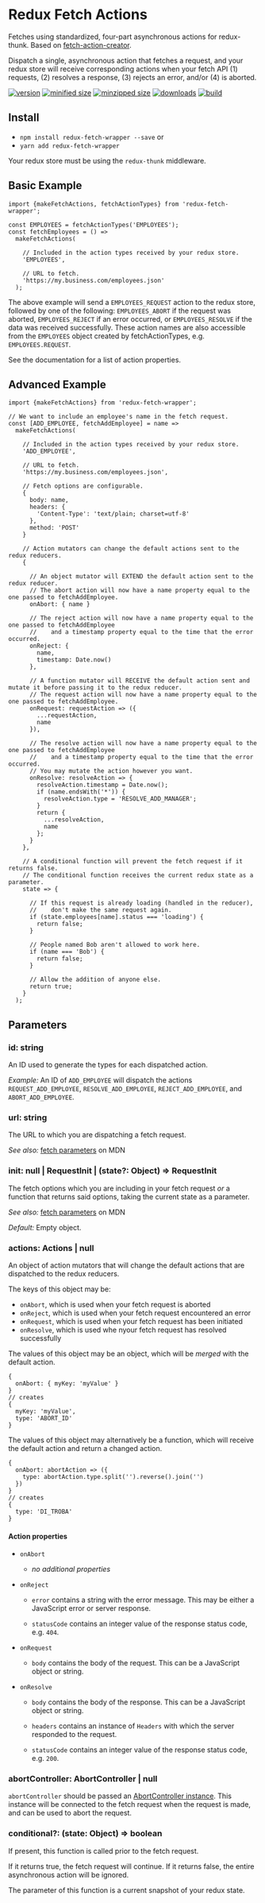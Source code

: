 # Redux Fetch Actions

Fetches using standardized, four-part asynchronous actions for redux-thunk.
Based on [fetch-action-creator](https://github.com/CharlesStover/fetch-action-creator).

Dispatch a single, asynchronous action that fetches a request, and your redux
store will receive corresponding actions when your fetch API (1) requests, (2)
resolves a response, (3) rejects an error, and/or (4) is aborted.

[![version](https://img.shields.io/npm/v/redux-fetch-wrapper.svg)](https://www.npmjs.com/package/redux-fetch-wrapper)
[![minified size](https://img.shields.io/bundlephobia/min/redux-fetch-wrapper.svg)](https://www.npmjs.com/package/redux-fetch-wrapper)
[![minzipped size](https://img.shields.io/bundlephobia/minzip/redux-fetch-wrapper.svg)](https://www.npmjs.com/package/redux-fetch-wrapper)
[![downloads](https://img.shields.io/npm/dt/redux-fetch-wrapper.svg)](https://www.npmjs.com/package/redux-fetch-wrapper)
[![build](https://travis-ci.com/dfkoh/redux-fetch-wrapper.svg)](https://travis-ci.com/dfkoh/redux-fetch-wrapper/)

## Install

* `npm install redux-fetch-wrapper --save` or
* `yarn add redux-fetch-wrapper`

Your redux store must be using the `redux-thunk` middleware.

## Basic Example

```JS
import {makeFetchActions, fetchActionTypes} from 'redux-fetch-wrapper';

const EMPLOYEES = fetchActionTypes('EMPLOYEES');
const fetchEmployees = () =>
  makeFetchActions(

    // Included in the action types received by your redux store.
    'EMPLOYEES',

    // URL to fetch.
    'https://my.business.com/employees.json'
  );
```
The above example will send a `EMPLOYEES_REQUEST` action to the redux store,
followed by one of the following: `EMPLOYEES_ABORT` if the request was aborted,
`EMPLOYEES_REJECT` if an error occurred, or `EMPLOYEES_RESOLVE` if the data was
received successfully. These action names are also accessible from the 
`EMPLOYEES` object created by fetchActionTypes, e.g. `EMPLOYEES.REQUEST`.

See the documentation for a list of action properties.

## Advanced Example
```JS
import {makeFetchActions} from 'redux-fetch-wrapper';

// We want to include an employee's name in the fetch request.
const [ADD_EMPLOYEE, fetchAddEmployee] = name =>
  makeFetchActions(

    // Included in the action types received by your redux store.
    'ADD_EMPLOYEE',

    // URL to fetch.
    'https://my.business.com/employees.json',

    // Fetch options are configurable.
    {
      body: name,
      headers: {
        'Content-Type': 'text/plain; charset=utf-8'
      },
      method: 'POST'
    }

    // Action mutators can change the default actions sent to the redux reducers.
    {

      // An object mutator will EXTEND the default action sent to the redux reducer.
      // The abort action will now have a name property equal to the one passed to fetchAddEmployee.
      onAbort: { name }

      // The reject action will now have a name property equal to the one passed to fetchAddEmployee
      //    and a timestamp property equal to the time that the error occurred.
      onReject: {
        name,
        timestamp: Date.now()
      },

      // A function mutator will RECEIVE the default action sent and mutate it before passing it to the redux reducer.
      // The request action will now have a name property equal to the one passed to fetchAddEmployee.
      onRequest: requestAction => ({
        ...requestAction,
        name
      }),

      // The resolve action will now have a name property equal to the one passed to fetchAddEmployee
      //    and a timestamp property equal to the time that the error occurred.
      // You may mutate the action however you want.
      onResolve: resolveAction => {
        resolveAction.timestamp = Date.now();
        if (name.endsWith('*')) {
          resolveAction.type = 'RESOLVE_ADD_MANAGER';
        }
        return {
          ...resolveAction,
          name
        };
      }
    },

    // A conditional function will prevent the fetch request if it returns false.
    // The conditional function receives the current redux state as a parameter.
    state => {

      // If this request is already loading (handled in the reducer),
      //    don't make the same request again.
      if (state.employees[name].status === 'loading') {
        return false;
      }

      // People named Bob aren't allowed to work here.
      if (name === 'Bob') {
        return false;
      }

      // Allow the addition of anyone else.
      return true;
    }
  );
```

## Parameters

### id: string

An ID used to generate the types for each dispatched action.

_Example:_ An ID of `ADD_EMPLOYEE` will dispatch the actions `REQUEST_ADD_EMPLOYEE`, `RESOLVE_ADD_EMPLOYEE`, `REJECT_ADD_EMPLOYEE`, and `ABORT_ADD_EMPLOYEE`.

### url: string

The URL to which you are dispatching a fetch request.
  
_See also:_ [fetch parameters](https://developer.mozilla.org/en-US/docs/Web/API/WindowOrWorkerGlobalScope/fetch#Parameters) on MDN

### init: null | RequestInit | (state?: Object) => RequestInit

The fetch options which you are including in your fetch request _or_ a function that returns said options, taking the current state as a parameter.
  
_See also:_ [fetch parameters](https://developer.mozilla.org/en-US/docs/Web/API/WindowOrWorkerGlobalScope/fetch#Parameters) on MDN

_Default:_ Empty object.

### actions: Actions | null

An object of action mutators that will change the default actions that are dispatched to the redux reducers.

The keys of this object may be:

* `onAbort`, which is used when your fetch request is aborted
* `onReject`, which is used when your fetch request encountered an error
* `onRequest`, which is used when your fetch request has been initiated
* `onResolve`, which is used whe nyour fetch request has resolved successfully

The values of this object may be an object, which will be _merged_ with the default action.

```JS
{
  onAbort: { myKey: 'myValue' }
}
// creates
{
  myKey: 'myValue',
  type: 'ABORT_ID'
}
```

The values of this object may alternatively be a function, which will receive the default action and return a changed action.

```JS
{
  onAbort: abortAction => ({
    type: abortAction.type.split('').reverse().join('')
  })
}
// creates
{
  type: 'DI_TROBA'
}
```

#### Action properties

* `onAbort`

  * _no additional properties_

* `onReject`

  * `error` contains a string with the error message. This may be either a JavaScript error or server response.

  * `statusCode` contains an integer value of the response status code, e.g. `404`.

* `onRequest`
  
  * `body` contains the body of the request. This can be a JavaScript object or string.

* `onResolve`

  * `body` contains the body of the response. This can be a JavaScript object or string.

  * `headers` contains an instance of `Headers` with which the server responded to the request.

  * `statusCode` contains an integer value of the response status code, e.g. `200`.

### abortController: AbortController | null

`abortController` should be passed an [AbortController instance](https://developer.mozilla.org/en-US/docs/Web/API/AbortController). This instance will be connected to the fetch request when the request is made, and can be used to abort the request.

### conditional?: (state: Object) => boolean

If present, this function is called prior to the fetch request.

If it returns true, the fetch request will continue. If it returns false, the entire asynchronous action will be ignored.

The parameter of this function is a current snapshot of your redux state.
